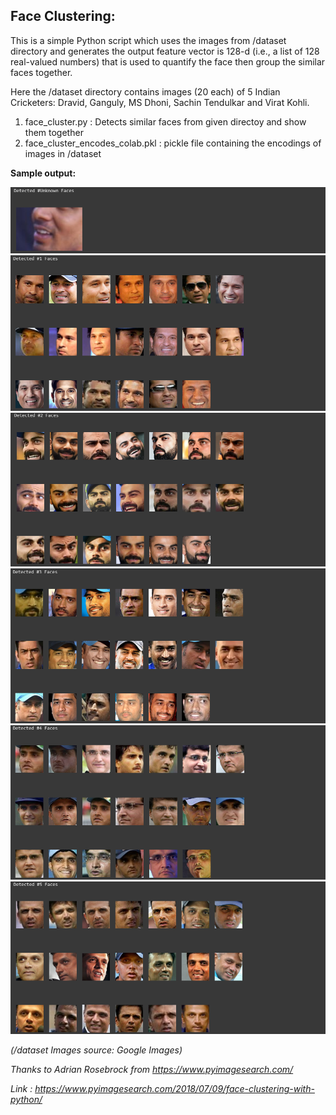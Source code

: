 ## Face Clustering:

This is a simple Python script which uses the images from /dataset directory and generates the output feature vector is 128-d (i.e., a list of 128 real-valued numbers) that is used to quantify the face then group the similar faces together.

Here the /dataset directory contains images (20 each) of 5 Indian Cricketers: Dravid, Ganguly, MS Dhoni, Sachin Tendulkar and Virat Kohli.

1. face_cluster.py : Detects similar faces from given directoy and show them together
2. face_cluster_encodes_colab.pkl : pickle file containing the encodings of images in /dataset

**Sample output:**

![Unknown](https://github.com/tbrk1608/Face_Clustering/blob/master/unknown.png?raw=true)
![First](https://github.com/tbrk1608/Face_Clustering/blob/master/first.png?raw=true)
![Second](https://github.com/tbrk1608/Face_Clustering/blob/master/second.png?raw=true)
![Third](https://github.com/tbrk1608/Face_Clustering/blob/master/third.png?raw=true)
![Fourth](https://github.com/tbrk1608/Face_Clustering/blob/master/fourth.png?raw=true)
![Fifth](https://github.com/tbrk1608/Face_Clustering/blob/master/fifth.png?raw=true)

*(/dataset Images source: Google Images)*

*Thanks to Adrian Rosebrock from https://www.pyimagesearch.com/*

*Link : https://www.pyimagesearch.com/2018/07/09/face-clustering-with-python/*
